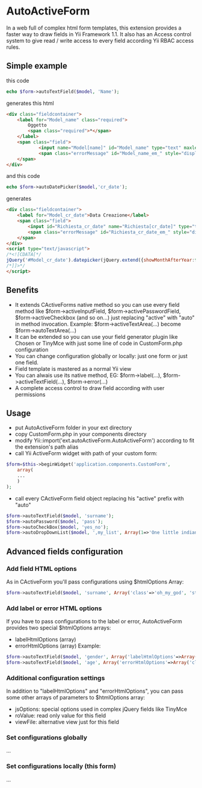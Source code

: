 # AutoActiveForm

In a web full of complex html form templates, this extension provides a faster way to draw fields in Yii Framework 1.1.
It also has an Access control system to give read / write access to every field according Yii RBAC access rules.

## Simple example
this code
```php
echo $form->autoTextField($model, 'Name');
```
generates this html
```html
<div class="fieldcontainer">
    <label for="Model_name" class="required">
        Oggetto 
        <span class="required">*</span>
    </label>
    <span class="field">
    		<input name="Model[name]" id="Model_name" type="text" maxlength="255" value="" />
    		<span class="errorMessage" id="Model_name_em_" style="display:none"></span>
    </span>
</div>
```
and this code
```php
echo $form->autoDatePicker($model,'cr_date');
```
generates
```html
<div class="fieldcontainer">
	<label for="Model_cr_date">Data Creazione</label>
	<span class="field">
		<input id="Richiesta_cr_date" name="Richiesta[cr_date]" type="text" value="05/07/2014" />
		<span class="errorMessage" id="Richiesta_cr_date_em_" style="display:none"></span>
	</span>
</div>
<script type="text/javascript">
/*<![CDATA[*/
jQuery('#Model_cr_date').datepicker(jQuery.extend({showMonthAfterYear:false},jQuery.datepicker.regional['it'],null));
/*]]>*/
</script>
```
## Benefits
+ 	It extends CActiveForms native method so you can use every field method like $form->activeInputField, 	$form->activePasswordField, $form->activeCheckbox (and so on...) just replacing "active" with "auto" in method 	invocation. Example: $form->activeTextArea(...) become $form->autoTextArea(...)
+ 	It can be extended so you can use your field generator plugin like Chosen or TinyMce with just some line of 	code in CustomForm.php configuration
+ 	You can change configuration globally or locally: just one form or just one field.
+	Field template is mastered as a normal Yii view
+ 	You can alwais use its native method, EG: $form->label(...), $form->activeTextField(...), $form->error(...)
+ 	A complete access control to draw field according with user permissions

## Usage
- 	put AutoActiveForm folder in your ext directory
- 	copy CustomForm.php in your components directory
- 	modify Yii::import('ext.autoActiveForm.AutoActiveForm') according to fit the extension's path alias
- 	call Yii ActiveForm widget with path of your custom form:
```php
$form=$this->beginWidget('application.components.CustomForm',
	array(
	...
	)
);
```
- 	call every CActiveForm field object replacing his "active" prefix with "auto"
```php
$form->autoTextField($model, 'surname');
$form->autoPassword($model, 'pass');
$form->autoCheckBox($model, 'yes_no');
$form->autoDropDownList($model, ',my_list', Array(1=>'One little indian', 2=>'Two little indians'));
```

## Advanced fields configuration
### Add field HTML options
As in CActiveForm you'll pass configurations using $htmlOptions Array:
```php
$form->autoTextField($model, 'surname', Array('class'=>'oh_my_god', 'style'=>'color: green'));
```
### Add label or error HTML options
If you have to pass configurations to the label or error, AutoActiveForm provides two special $htmlOptions arrays:
- labelHtmlOptions (array)
- errorHtmlOptions (array)
Example:
```php
$form->autoTextField($model, 'gender', Array('labelHtmlOptions'=>Array('class'=>'required'));
$form->autoTextField($model, 'age', Array('errorHtmlOptions'=>Array('class'=>'blink'));
```
### Additional configuration settings
In addition to "labelHtmlOptions" and "errorHtmlOptions", you can pass some other arrays of parameters to $htmlOptions array:
- jsOptions: 	special options used in complex jQuery fields like TinyMce
- roValue: 		read only value for this field
- viewFile: 	alternative view just for this field

### Set configurations globally
...

### Set configurations locally (this form)
...